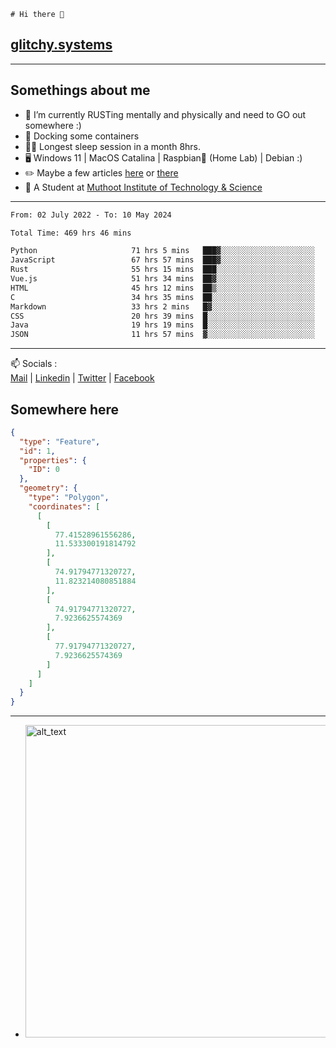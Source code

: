```
# Hi there 👋
```
## [glitchy.systems](https://glitchy.systems)
---

## Somethings about me



- 🌱 I’m currently RUSTing mentally and physically and need to GO out somewhere :)
- 🐋 Docking some containers
- 😶‍🌫️ Longest sleep session in a month 8hrs.
- 🖥️ Windows 11 | MacOS Catalina | Raspbian🥧 (Home Lab) | Debian :)
- ✏️ Maybe a few articles [here](https://medium.com/@advaithnarayanan8) or [there](https://medium.com/@advaithnarayanan8)
- 📑 A Student at [Muthoot Institute of Technology & Science](https://mgmits.ac.in/)



---

<!--START_SECTION:waka-->

```txt
From: 02 July 2022 - To: 10 May 2024

Total Time: 469 hrs 46 mins

Python                     71 hrs 5 mins   ███▓░░░░░░░░░░░░░░░░░░░░░   15.13 %
JavaScript                 67 hrs 57 mins  ███▓░░░░░░░░░░░░░░░░░░░░░   14.47 %
Rust                       55 hrs 15 mins  ███░░░░░░░░░░░░░░░░░░░░░░   11.76 %
Vue.js                     51 hrs 34 mins  ██▓░░░░░░░░░░░░░░░░░░░░░░   10.98 %
HTML                       45 hrs 12 mins  ██▒░░░░░░░░░░░░░░░░░░░░░░   09.62 %
C                          34 hrs 35 mins  ██░░░░░░░░░░░░░░░░░░░░░░░   07.36 %
Markdown                   33 hrs 2 mins   █▓░░░░░░░░░░░░░░░░░░░░░░░   07.03 %
CSS                        20 hrs 39 mins  █░░░░░░░░░░░░░░░░░░░░░░░░   04.40 %
Java                       19 hrs 19 mins  █░░░░░░░░░░░░░░░░░░░░░░░░   04.11 %
JSON                       11 hrs 57 mins  ▓░░░░░░░░░░░░░░░░░░░░░░░░   02.55 %
```

<!--END_SECTION:waka-->

---

📫 Socials :<br>
[Mail](mailto:advaith@glitchy.systems) | [Linkedin](https://www.linkedin.com/in/advaith-narayanan-a72152214/) | [Twitter](https://twitter.com/advaithnarayan) | [Facebook](https://screenmessage.com/qinq)

## Somewhere here

```geojson
{
  "type": "Feature",
  "id": 1,
  "properties": {
    "ID": 0
  },
  "geometry": {
    "type": "Polygon",
    "coordinates": [
      [
        [
          77.41528961556286,
          11.533300191814792
        ],
        [
          74.91794771320727,
          11.823214080851884
        ],
        [
          74.91794771320727,
          7.9236625574369
        ],
        [
          77.91794771320727,
          7.9236625574369
        ]
      ]
    ]
  }
}
```


--- 
- [<img alt="alt_text" width="500px" src="https://valid.x86.fr/cache/banner/xv24bv-6.png" />](https://valid.x86.fr/xv24bv)



